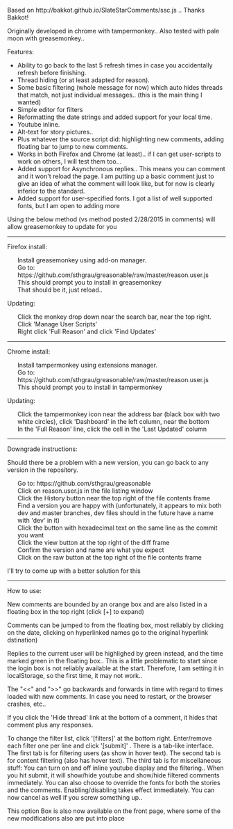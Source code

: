 <P>
Based on http://bakkot.github.io/SlateStarComments/ssc.js .. Thanks Bakkot!
<P>
Originally developed in chrome with tampermonkey..
Also tested with pale moon with greasemonkey..

<P>
Features:
<UL>
<LI>Ability to go back to the last 5 refresh times in case you accidentally refresh before finishing.</LI>
<LI>Thread hiding (or at least adapted for reason).</LI>
<LI>Some basic filtering (whole message for now) which auto hides threads that match, not just individual messages.. (this is the main thing I wanted)</LI>
<LI>Simple editor for filters</LI>
<LI>Reformatting the date strings and added support for your local time.</LI>
<LI>Youtube inline.</LI>
<LI>Alt-text for story pictures..</LI>
<LI>Plus whatever the source script did: highlighting new comments, adding floating bar to jump to new comments.</LI>
<LI>Works in both Firefox and Chrome (at least).. if I can get user-scripts to work on others, I will test them too...</LI>
<LI>Added support for Asynchronous replies.. This means you can comment and it won't reload the page. I am putting up a basic comment just to give an idea of what the comment will look like, but for now is clearly inferior to the standard.</LI>
<LI>Added support for user-specified fonts. I got a list of well supported fonts, but I am open to adding more</LI>
</UL>


<P>
<P>
Using the below method (vs method posted 2/28/2015 in comments) will allow greasemonkey to update for you


<HR>
<P>
<P>
Firefox install:

<P>
<UL style="list-style-type:none">
<LI>Install greasemonkey using add-on manager.</LI>
<LI>Go to: https://github.com/sthgrau/greasonable/raw/master/reason.user.js</LI>
<LI>This should prompt you to install in greasemonkey</LI>
<LI>That should be it, just reload..</LI>
</UL>
<P>
Updating:
<UL style="list-style-type:none">
<LI>Click the monkey drop down near the search bar, near the top right. Click 'Manage User Scripts'</LI>
<LI>Right click 'Full Reason' and click 'Find Updates'</LI>
</UL>


<HR>
<P>
<P>
Chrome install:

<P>
<UL style="list-style-type:none">
<LI>Install tampermonkey using extensions manager.</LI>
<LI>Go to: https://github.com/sthgrau/greasonable/raw/master/reason.user.js</LI>
<LI>This should prompt you to install in tampermonkey</LI>
</UL>
<P>
Updating:
<UL style="list-style-type:none">
<LI>Click the tampermonkey icon near the address bar (black box with two white circles), click 'Dashboard' in the left column, near the bottom</LI>
<LI>In the 'Full Reason' line, click the cell in the 'Last Updated' column</LI>
</UL>
<HR>


Downgrade instructions:
<P>
Should there be a problem with a new version, you can go back to any version in the repository.
<UL style="list-style-type:none">
<LI>Go to: https://github.com/sthgrau/greasonable</LI>
<LI>Click on reason.user.js in the file listing window</LI>
<LI>Click the History button near the top right of the file contents frame</LI>
<LI>Find a version you are happy with (unfortunately, it appears to mix both dev and master branches, dev files should in the future have a name with 'dev' in it)</LI>
<LI>Click the button with hexadecimal text on the same line as the commit you want</LI>
<LI>Click the view button at the top right of the diff frame</LI>
<LI>Confirm the version and name are what you expect</LI>
<LI>Click on the raw button at the top right of the file contents frame</LI>
</UL>
<P>
I'll try to come up with a better solution for this
<P>
<HR>


How to use:
<P>
New comments are bounded by an orange box and are also listed in a floating box in the top right (click [+] to expand)
<P>
Comments can be jumped to from the floating box, most reliably by clicking on the date, clicking on hyperlinked names go to the original hyperlink dstination)
<P>
Replies to the current user will be highlighed by green instead, and the time marked green in the floating box.. This is a little problematic to start since the login box is not reliably available at the start. Therefore, I am setting it in localStorage, so the first time, it may not work..
<P>
The "<<" and ">>" go backwards and forwards in time with regard to times loaded with new comments. In case you need to restart, or the browser crashes, etc..
<P>
If you click the 'Hide thread' link at the bottom of a comment, it hides that comment plus any responses.
<P>
To change the filter list, click '[filters]' at the bottom right. Enter/remove each filter one per line and click '[submit]' .
There is a tab-like interface.
The first tab is for filtering users (as show in hover text).
The second tab is for content filtering (also has hover text).
The third tab is for miscellaneous stuff:
You can turn on and off inline youtube display and the filtering.. When you hit submit, it will show/hide youtube and show/hide filtered comments immediately.
You can also choose to override the fonts for both the stories and the comments. Enabling/disabling takes effect immediately.
You can now cancel as well if you screw something up.. 
<P>
This option Box is also now available on the front page, where some of the new modifications also are put into place
